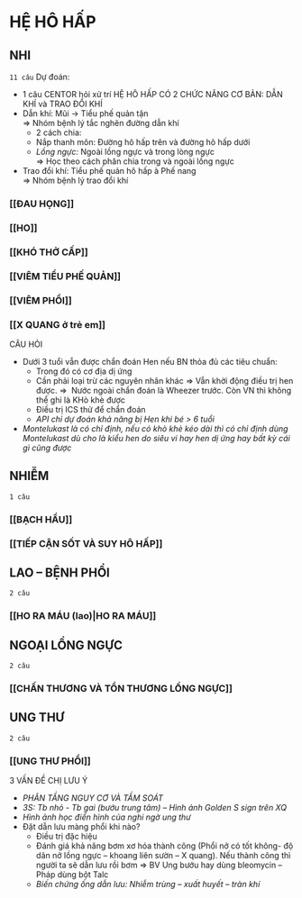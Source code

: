 # HỆ HÔ HẤP
## NHI
`11 câu`
Dự đoán:
- 1 câu CENTOR hỏi xử trí
HỆ HÔ HẤP CÓ 2 CHỨC NĂNG CƠ BẢN: DẪN KHÍ và TRAO ĐỔI KHÍ
- Dẫn khí: Mũi -> Tiểu phế quản tận  
=> Nhóm bệnh lý tắc nghẽn đường dẫn khí
	- 2 cách chia:
	- Nắp thanh môn: Đường hô hấp trên và đường hô hấp dưới
	- _Lồng ngực:_ Ngoài lồng ngực và trong lòng ngực  
=> Học theo cách phân chia trong và ngoài lồng ngực
- Trao đổi khí: Tiểu phế quản hô hấp à Phế nang  
=> Nhóm bệnh lý trao đổi khí

### [[ĐAU HỌNG]]
### [[HO]]
### [[KHÓ THỞ CẤP]]
### [[VIÊM TIỂU PHẾ QUẢN]]
### [[VIÊM PHỔI]]
### [[X QUANG ở trẻ em]]

CÂU HỎI
- Dưới 3 tuổi vẫn được chẩn đoán Hen nếu BN thỏa đủ các tiêu chuẩn:
	- Trong đó có cơ địa dị ứng
	- Cần phải loại trừ các nguyên nhân khác
	=> Vẫn khời động điều trị hen được.
	=>  Nước ngoài chẩn đoán là Wheezer trước. Còn VN thì không thể ghi là KHò khè được
	- Điều trị ICS thử để chẩn đoán
	- _API chỉ dự đoán khả năng bị Hen khi bé > 6 tuổi_
- _Montelukast là có chỉ định, nếu có khò khè kéo dài thì có chỉ định dùng Montelukast dù cho là kiểu hen do siêu vi hay hen dị ứng hay bất kỳ cái gì cũng được_

## NHIỄM
`1 câu`
### [[BẠCH HẦU]]
### [[TIẾP CẬN SỐT VÀ SUY HÔ HẤP]]

## LAO – BỆNH PHỔI
`2 câu`
### [[HO RA MÁU (lao)|HO RA MÁU]]  

## NGOẠI LỒNG NGỰC
`2 câu`
### [[CHẤN THƯƠNG VÀ TỔN THƯƠNG LỒNG NGỰC]]

## UNG THƯ
`2 câu`
### [[UNG THƯ PHỔI]]
3 VẤN ĐỀ CHỊ LƯU Ý
- _PHÂN TẦNG NGUY CƠ VÀ TẦM SOÁT_
- _3S: Tb nhỏ - Tb gai (bướu trung tâm) – Hình ảnh Golden S sign trên XQ_
- _Hình ảnh học điển hình của nghi ngờ ung thư_
- Đặt dẫn lưu màng phổi khi nào?
	- Điều trị đặc hiệu
	- Đánh giá khả năng bơm xơ hóa thành công (Phổi nở có tốt không- độ dãn nở lồng ngực – khoang liên sườn – X quang). Nếu thành công thì người ta sẽ dẫn lưu rồi bơm => BV Ung bướu hay dùng bleomycin – Pháp dùng bột Talc
	- _Biến chứng ống dẫn lưu: Nhiễm trùng – xuất huyết – tràn khí_